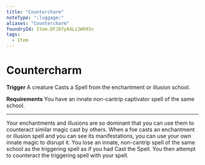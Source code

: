 ```yaml
---
title: "Countercharm"
noteType: ":luggage:"
aliases: "Countercharm"
foundryId: Item.DFJO7yA4Lz2W893v
tags:
  - Item
---
```


# Countercharm

**Trigger** A creature Casts a Spell from the enchantment or illusion school.

**Requirements** You have an innate non-cantrip captivator spell of the same school.

* * *

Your enchantments and illusions are so dominant that you can use them to counteract similar magic cast by others. When a foe casts an enchantment or illusion spell and you can see its manifestations, you can use your own innate magic to disrupt it. You lose an innate, non-cantrip spell of the same school as the triggering spell as if you had Cast the Spell. You then attempt to counteract the triggering spell with your spell.
